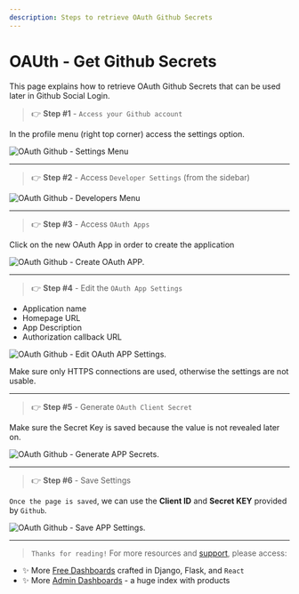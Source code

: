 ```yaml
---
description: Steps to retrieve OAuth Github Secrets
---
```


# OAUth - Get Github Secrets

This page explains how to retrieve OAuth Github Secrets that can be used later in Github Social Login.

> 👉 **Step #1** - `Access your Github account`

In the profile menu (right top corner) access the settings option.

![OAuth Github - Settings Menu](https://user-images.githubusercontent.com/51070104/185069914-6d2dc762-6d8f-4209-84c5-2d43bc6f3940.png)

---

> 👉 **Step #2** - Access `Developer Settings` (from the sidebar)

![OAuth Github - Developers Menu](https://user-images.githubusercontent.com/51070104/185070192-385da38f-4844-49ae-8caa-7bccb7cf4130.png)

---

> 👉 **Step #3**  - Access `OAuth Apps`

Click on the new OAuth App in order to create the application

![OAuth Github - Create OAuth APP.](https://user-images.githubusercontent.com/51070104/185070479-90b33c90-0e46-4b6d-8ec9-87e1b33cb60e.png)

---

> 👉 **Step #4** - Edit the `OAuth App Settings`

* Application name
* Homepage URL
* App Description
* Authorization callback URL

![OAuth Github - Edit OAuth APP Settings.](https://user-images.githubusercontent.com/51070104/185074952-57272343-e076-4be2-b272-1eceb168dab3.png)

Make sure only HTTPS connections are used, otherwise the settings are not usable.

---

> 👉 **Step #5** - Generate `OAuth Client Secret`

Make sure the Secret Key is saved because the value is not revealed later on.

![OAuth Github - Generate APP Secrets.](https://user-images.githubusercontent.com/51070104/185075341-24463aeb-5f0d-47ed-a538-35e61ba6c59a.png)

---

> 👉 **Step #6** - Save Settings

`Once the page is saved`, we can use the **Client ID** and **Secret KEY** provided by `Github`.

![OAuth Github - Save APP Settings.](https://user-images.githubusercontent.com/51070104/185075667-ab0a2114-35f5-4180-98ff-4aac41d00600.png) 

---

> `Thanks for reading!` For more resources and [support](https://appseed.us/support/), please access:

- ✨ More [Free Dashboards](https://appseed.us/admin-dashboards/open-source/) crafted in Django, Flask, and `React`
- ✨ More [Admin Dashboards](https://www.admin-dashboards.com/) - a huge index with products 